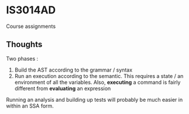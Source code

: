# IS3014AD
Course assignments

## Thoughts

Two phases :

1. Build the AST according to the grammar / syntax
1. Run an execution according to the semantic. This requires a state / an environment of all the variables. Also, **executing** a command is fairly different from **evaluating** an expression

Running an analysis and building up tests will probably be much easier in within an SSA form.
